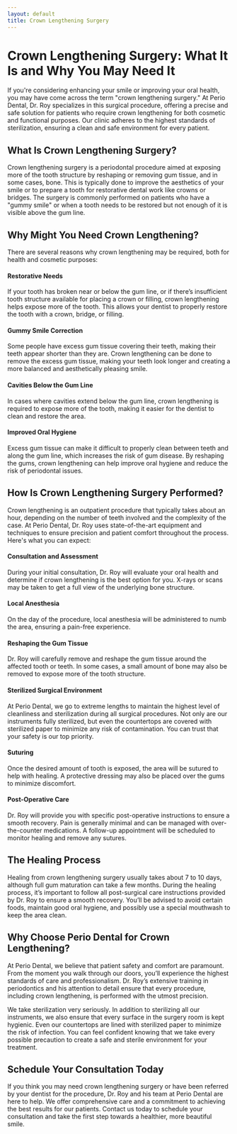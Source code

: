 ```yaml
---
layout: default
title: Crown Lengthening Surgery
---
```


<h1>Crown Lengthening Surgery: What It Is and Why You May Need It</h1>
<p>If you're considering enhancing your smile or improving your oral health, you may have come across the term "crown lengthening surgery." At Perio Dental, Dr. Roy specializes in this surgical procedure, offering a precise and safe solution for patients who require crown lengthening for both cosmetic and functional purposes. Our clinic adheres to the highest standards of sterilization, ensuring a clean and safe environment for every patient.</p>

<h2>What Is Crown Lengthening Surgery?</h2>
<p>Crown lengthening surgery is a periodontal procedure aimed at exposing more of the tooth structure by reshaping or removing gum tissue, and in some cases, bone. This is typically done to improve the aesthetics of your smile or to prepare a tooth for restorative dental work like crowns or bridges. The surgery is commonly performed on patients who have a "gummy smile" or when a tooth needs to be restored but not enough of it is visible above the gum line.</p>

<h2>Why Might You Need Crown Lengthening?</h2>
<p>There are several reasons why crown lengthening may be required, both for health and cosmetic purposes:</p>

<h4>Restorative Needs</h4>
<p>If your tooth has broken near or below the gum line, or if there’s insufficient tooth structure available for placing a crown or filling, crown lengthening helps expose more of the tooth. This allows your dentist to properly restore the tooth with a crown, bridge, or filling.</p>

<h4>Gummy Smile Correction</h4>
<p>Some people have excess gum tissue covering their teeth, making their teeth appear shorter than they are. Crown lengthening can be done to remove the excess gum tissue, making your teeth look longer and creating a more balanced and aesthetically pleasing smile.</p>

<h4>Cavities Below the Gum Line</h4>
<p>In cases where cavities extend below the gum line, crown lengthening is required to expose more of the tooth, making it easier for the dentist to clean and restore the area.</p>

<h4>Improved Oral Hygiene</h4>
<p>Excess gum tissue can make it difficult to properly clean between teeth and along the gum line, which increases the risk of gum disease. By reshaping the gums, crown lengthening can help improve oral hygiene and reduce the risk of periodontal issues.</p>

<h2>How Is Crown Lengthening Surgery Performed?</h2>
<p>Crown lengthening is an outpatient procedure that typically takes about an hour, depending on the number of teeth involved and the complexity of the case. At Perio Dental, Dr. Roy uses state-of-the-art equipment and techniques to ensure precision and patient comfort throughout the process. Here's what you can expect:</p>

<h4>Consultation and Assessment</h4>
<p>During your initial consultation, Dr. Roy will evaluate your oral health and determine if crown lengthening is the best option for you. X-rays or scans may be taken to get a full view of the underlying bone structure.</p>

<h4>Local Anesthesia</h4>
<p>On the day of the procedure, local anesthesia will be administered to numb the area, ensuring a pain-free experience.</p>

<h4>Reshaping the Gum Tissue</h4>
<p>Dr. Roy will carefully remove and reshape the gum tissue around the affected tooth or teeth. In some cases, a small amount of bone may also be removed to expose more of the tooth structure.</p>

<h4>Sterilized Surgical Environment</h4>
<p>At Perio Dental, we go to extreme lengths to maintain the highest level of cleanliness and sterilization during all surgical procedures. Not only are our instruments fully sterilized, but even the countertops are covered with sterilized paper to minimize any risk of contamination. You can trust that your safety is our top priority.</p>

<h4>Suturing</h4>
<p>Once the desired amount of tooth is exposed, the area will be sutured to help with healing. A protective dressing may also be placed over the gums to minimize discomfort.</p>

<h4>Post-Operative Care</h4>
<p>Dr. Roy will provide you with specific post-operative instructions to ensure a smooth recovery. Pain is generally minimal and can be managed with over-the-counter medications. A follow-up appointment will be scheduled to monitor healing and remove any sutures.</p>

<h2>The Healing Process</h2>
<p>Healing from crown lengthening surgery usually takes about 7 to 10 days, although full gum maturation can take a few months. During the healing process, it’s important to follow all post-surgical care instructions provided by Dr. Roy to ensure a smooth recovery. You’ll be advised to avoid certain foods, maintain good oral hygiene, and possibly use a special mouthwash to keep the area clean.</p>

<h2>Why Choose Perio Dental for Crown Lengthening?</h2>
<p>At Perio Dental, we believe that patient safety and comfort are paramount. From the moment you walk through our doors, you’ll experience the highest standards of care and professionalism. Dr. Roy’s extensive training in periodontics and his attention to detail ensure that every procedure, including crown lengthening, is performed with the utmost precision.</p>

<p>We take sterilization very seriously. In addition to sterilizing all our instruments, we also ensure that every surface in the surgery room is kept hygienic. Even our countertops are lined with sterilized paper to minimize the risk of infection. You can feel confident knowing that we take every possible precaution to create a safe and sterile environment for your treatment.</p>

<h2>Schedule Your Consultation Today</h2>
<p>If you think you may need crown lengthening surgery or have been referred by your dentist for the procedure, Dr. Roy and his team at Perio Dental are here to help. We offer comprehensive care and a commitment to achieving the best results for our patients. Contact us today to schedule your consultation and take the first step towards a healthier, more beautiful smile.</p>

